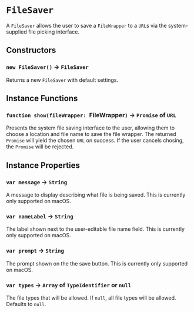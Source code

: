 # `FileSaver`

A `FileSaver` allows the user to save a `FileWrapper` to a `URL`s via the system-supplied file picking interface.   
  


## Constructors

### `new FileSaver()` → `FileSaver`

Returns a new `FileSaver` with default settings.   
  


## Instance Functions

### `function show(fileWrapper: `FileWrapper`)` → `Promise` of `URL`

Presents the system file saving interface to the user, allowing them to choose a location and file name to save the file wrapper. The returned `Promise` will yield the chosen `URL` on success. If the user cancels chosing, the `Promise` will be rejected.   
  


## Instance Properties

### `var message` → `String`

A message to display describing what file is being saved. This is currently only supported on macOS.   
  


### `var nameLabel` → `String`

The label shown next to the user-editable file name field. This is currently only supported on macOS.   
  


### `var prompt` → `String`

The prompt shown on the the save button. This is currently only supported on macOS.   
  


### `var types` → `Array` of `TypeIdentifier` or `null`

The file types that will be allowed. If `null`, all file types will be allowed. Defaults to `null`.   
  


